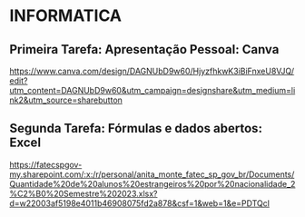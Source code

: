 # INFORMATICA
## Primeira Tarefa: Apresentação Pessoal: Canva
https://www.canva.com/design/DAGNUbD9w60/HjyzfhkwK3iBiFnxeU8VJQ/edit?utm_content=DAGNUbD9w60&utm_campaign=designshare&utm_medium=link2&utm_source=sharebutton
## Segunda Tarefa: Fórmulas e dados abertos: Excel
https://fatecspgov-my.sharepoint.com/:x:/r/personal/anita_monte_fatec_sp_gov_br/Documents/Quantidade%20de%20alunos%20estrangeiros%20por%20nacionalidade_2%C2%B0%20Semestre%202023.xlsx?d=w22003af5198e4011b46908075fd2a878&csf=1&web=1&e=PDTQcl
